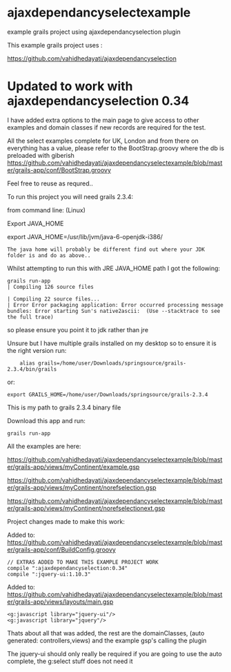 ajaxdependancyselectexample
===========================

example grails project using ajaxdependancyselection plugin


This example grails project uses :

https://github.com/vahidhedayati/ajaxdependancyselection

# Updated to work with ajaxdependancyselection 0.34


I have added extra options to the main page to give access to other examples and domain classes if new records are required for the test.

All the select examples complete for UK, London and from there on everything has a value, please refer to the BootStrap.groovy where the db is preloaded with giberish
https://github.com/vahidhedayati/ajaxdependancyselectexample/blob/master/grails-app/conf/BootStrap.groovy



Feel free to reuse as requred..


To run this project you will need grails 2.3.4:

from command line: (Linux)

Export JAVA_HOME

export JAVA_HOME=/usr/lib/jvm/java-6-openjdk-i386/


    The java home will probably be different find out where your JDK folder is and do as above..


Whilst attempting to run this with JRE JAVA_HOME path I got the following:

 	grails run-app
	| Compiling 126 source files

	| Compiling 22 source files...
	| Error Error packaging application: Error occurred processing message bundles: Error starting Sun's native2ascii:  (Use --stacktrace to see the full trace)

so please ensure you point it to jdk rather than jre


Unsure but I have multiple grails installed on my desktop so to ensure it is the right version run:

    	alias grails=/home/user/Downloads/springsource/grails-2.3.4/bin/grails
or:

	export GRAILS_HOME=/home/user/Downloads/springsource/grails-2.3.4
	

This is my path to grails 2.3.4 binary file

Download this app and run:

    grails run-app
   




All the examples are here:

https://github.com/vahidhedayati/ajaxdependancyselectexample/blob/master/grails-app/views/myContinent/example.gsp

https://github.com/vahidhedayati/ajaxdependancyselectexample/blob/master/grails-app/views/myContinent/norefselection.gsp

https://github.com/vahidhedayati/ajaxdependancyselectexample/blob/master/grails-app/views/myContinent/norefselectionext.gsp



Project changes made to make this work:

Added to: https://github.com/vahidhedayati/ajaxdependancyselectexample/blob/master/grails-app/conf/BuildConfig.groovy

	// EXTRAS ADDED TO MAKE THIS EXAMPLE PROJECT WORK
    compile ":ajaxdependancyselection:0.34"
   	compile ":jquery-ui:1.10.3"




Added to: https://github.com/vahidhedayati/ajaxdependancyselectexample/blob/master/grails-app/views/layouts/main.gsp


    <g:javascript library="jquery-ui"/>
    <g:javascript library="jquery"/>
    

Thats about all that was added, the rest are the domainClasses, (auto generated: controllers,views) and the example gsp's calling the plugin

The jquery-ui should only really be required if you are going to use the auto complete, the g:select stuff does not need it









